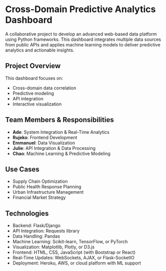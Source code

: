 # Cross-Domain Predictive Analytics Dashboard

A collaborative project to develop an advanced web-based data platform using Python frameworks. This dashboard integrates multiple data sources from public APIs and applies machine learning models to deliver predictive analytics and actionable insights.

## Project Overview

This dashboard focuses on:
- Cross-domain data correlation
- Predictive modeling
- API integration
- Interactive visualization

## Team Members & Responsibilities

- **Ade**: System Integration & Real-Time Analytics
- **Rujeko**: Frontend Development
- **Emmanuel**: Data Visualization
- **Julie**: API Integration & Data Processing
- **Chao**: Machine Learning & Predictive Modeling

## Use Cases

- Supply Chain Optimization
- Public Health Response Planning
- Urban Infrastructure Management
- Financial Market Strategy

## Technologies

- Backend: Flask/Django
- API Integration: Requests library
- Data Handling: Pandas
- Machine Learning: Scikit-learn, TensorFlow, or PyTorch
- Visualization: Matplotlib, Plotly, or D3.js
- Frontend: HTML, CSS, JavaScript (with Bootstrap or React)
- Real-Time Updates: WebSockets, AJAX, or Flask-SocketIO
- Deployment: Heroku, AWS, or cloud platform with ML support 